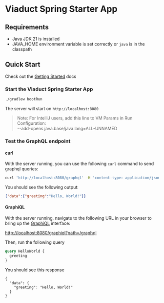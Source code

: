 # Viaduct Spring Starter App

## Requirements

- Java JDK 21 is installed
- JAVA_HOME environment variable is set correctly or `java` is in the classpath

## Quick Start

Check out the [Getting Started](https://airbnb.io/viaduct/docs/getting_started/) docs

### Start the Viaduct Spring Starter App

```bash
./gradlew bootRun
```
The server will start on `http://localhost:8080`

> Note: For IntelliJ users, add this line to VM Params in Run Configuration: <br/>
--add-opens java.base/java.lang=ALL-UNNAMED


### Test the GraphQL endpoint

#### curl

With the server running, you can use the following `curl` command to send graphql queries:

```bash
curl 'http://localhost:8080/graphql' -H 'content-type: application/json' --data-raw '{"query":"{ greeting }"}'
```

You should see the following output:
```json
{"data":{"greeting":"Hello, World!"}}
```

#### GraphiQL

With the server running, navigate to the following URL in your browser to bring up the [GraphiQL](https://github.com/graphql/graphiql) interface:

[http://localhost:8080/graphiql?path=/graphql](http://localhost:8080/graphiql?path=/graphql)

Then, run the following query

```graphql
query HelloWorld {
  greeting
}
```

You should see this response

```
{
  "data": {
    "greeting": "Hello, World!"
  }
}
```
